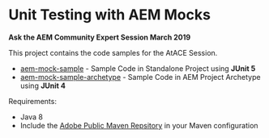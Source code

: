 Unit Testing with AEM Mocks
===========================

**Ask the AEM Community Expert Session March 2019**


This project contains the code samples for the AtACE Session.

* [aem-mock-sample](aem-mock-sample/) - Sample Code in Standalone Project using **JUnit 5**
* [aem-mock-sample-archetype](aem-mock-sample-archetype/) - Sample Code in AEM Project Archetype using **JUnit 4**


Requirements:
* Java 8
* Include the [Adobe Public Maven Repsitory](https://repo.adobe.com/) in your Maven configuration
